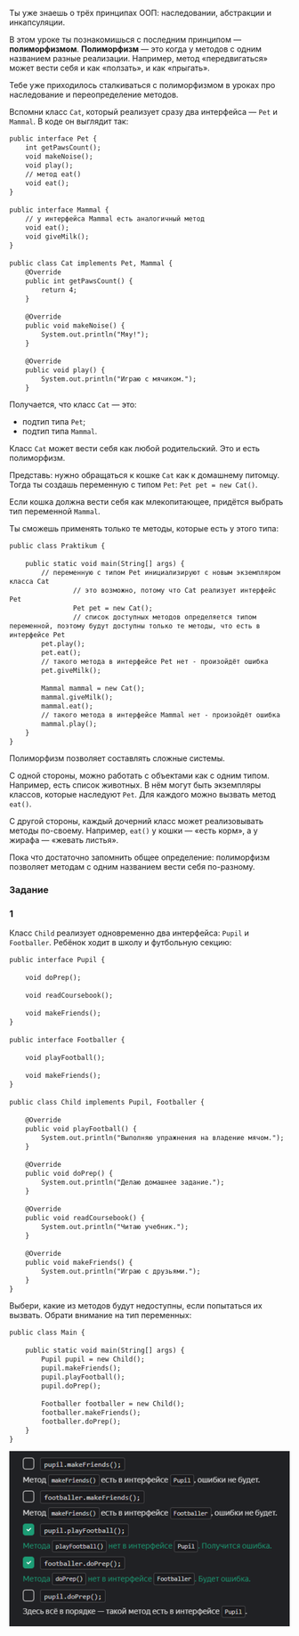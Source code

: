 Ты уже знаешь о трёх принципах ООП: наследовании, абстракции и инкапсуляции.

В этом уроке ты познакомишься с последним принципом — **полиморфизмом**.
**Полиморфизм** — это когда у методов с одним названием разные реализации. Например, метод «передвигаться» может вести себя и как «ползать», и как «прыгать».

Тебе уже приходилось сталкиваться с полиморфизмом в уроках про наследование и переопределение методов.

Вспомни класс `Cat`, который реализует сразу два интерфейса — `Pet` и `Mammal`. В коде он выглядит так:
```
public interface Pet { 
    int getPawsCount();
    void makeNoise();
    void play();
    // метод eat()
    void eat();
}

public interface Mammal {
    // у интерфейса Mammal есть аналогичный метод
    void eat();
    void giveMilk();
}

public class Cat implements Pet, Mammal {
    @Override
    public int getPawsCount() {
        return 4;
    }

    @Override
    public void makeNoise() {
        System.out.println("Мяу!");
    }

    @Override
    public void play() {
        System.out.println("Играю с мячиком.");
    }
```

Получается, что класс `Cat` — это:

- подтип типа `Pet`;
- подтип типа `Mammal`.

Класс `Cat` может вести себя как любой родительский. Это и есть полиморфизм.

Представь: нужно обращаться к кошке `Cat` как к домашнему питомцу. Тогда ты создашь переменную с типом `Pet`: `Pet pet = new Cat()`.

Если кошка должна вести себя как млекопитающее, придётся выбрать тип переменной `Mammal`.

Ты сможешь применять только те методы, которые есть у этого типа:
```
public class Praktikum {

    public static void main(String[] args) {
        // переменную с типом Pet инициализируют с новым экземпляром класса Cat
                // это возможно, потому что Cat реализует интерфейс Pet
                Pet pet = new Cat();
                // список доступных методов определяется типом переменной, поэтому будут доступны только те методы, что есть в интерфейсе Pet
        pet.play();
        pet.eat();
        // такого метода в интерфейсе Pet нет - произойдёт ошибка
        pet.giveMilk();

        Mammal mammal = new Cat();
        mammal.giveMilk();
        mammal.eat();
        // такого метода в интерфейсе Mammal нет - произойдёт ошибка
        mammal.play();
    }
} 
```
Полиморфизм позволяет составлять сложные системы.

С одной стороны, можно работать с объектами как с одним типом. Например, есть список животных. В нём могут быть экземпляры классов, которые наследуют `Pet`. Для каждого можно вызвать метод `eat()`.

С другой стороны, каждый дочерний класс может реализовывать методы по-своему. Например, `eat()` у кошки — «есть корм», а у жирафа — «жевать листья».

Пока что достаточно запомнить общее определение: полиморфизм позволяет методам с одним названием вести себя по-разному.

### Задание
### 1
Класс `Child` реализует одновременно два интерфейса: `Pupil` и `Footballer`. Ребёнок ходит в школу и футбольную секцию:
```
public interface Pupil {

    void doPrep();

    void readCoursebook();

    void makeFriends();
}

public interface Footballer {

    void playFootball();

    void makeFriends();
}

public class Child implements Pupil, Footballer {

    @Override
    public void playFootball() {
        System.out.println("Выполняю упражнения на владение мячом.");
    }

    @Override
    public void doPrep() {
        System.out.println("Делаю домашнее задание.");
    }

    @Override
    public void readCoursebook() {
        System.out.println("Читаю учебник.");
    }

    @Override
    public void makeFriends() {
        System.out.println("Играю с друзьями.");
    }
} 
```

Выбери, какие из методов будут недоступны, если попытаться их вызвать. Обрати внимание на тип переменных:
```
public class Main {

    public static void main(String[] args) {
        Pupil pupil = new Child();
        pupil.makeFriends();
        pupil.playFootball();
        pupil.doPrep();

        Footballer footballer = new Child();
        footballer.makeFriends();
        footballer.doPrep();
    }
} 
```
![img.png](img%2Fimg.png)